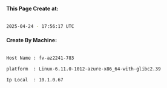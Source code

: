 
   
#### This Page Create at:

```bash

2025-04-24 - 17:56:17 UTC

```

#### Create By Machine:

```bash

Host Name : fv-az2241-783

platform  : Linux-6.11.0-1012-azure-x86_64-with-glibc2.39

Ip Local  : 10.1.0.67

```

